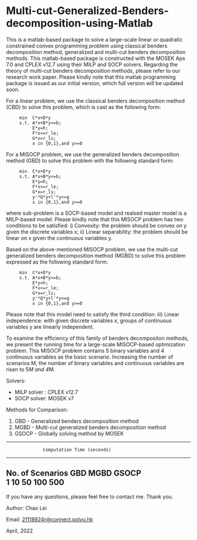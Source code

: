 # Multi-cut-Generalized-Benders-decomposition-using-Matlab
This is a matlab-based package to solve a large-scale linear or quadratic constrained convex programming problem using classical benders decomposition method, generalized and multi-cut benders decomposition methods. This matlab-based package is constructed with the MOSEK Aps 7.0 and CPLEX v12.7 using their MILP and SOCP solvers. Regarding the theory of multi-cut benders decomposition methods, please refer to our research work paper. Please kindly note that this matlab programming package is issued as our initial version, which full version will be updated soon. 

For a linear problem, we use the classical benders decomposition method (CBD) to solve this problem, which is cast as the following form:

         min  C*x+D*y
         s.t. A*x+B*y<=b; 
              E*y=h;
              F*x<=r_le;
              G*x=r_ls;
              x in {0,1},and y>=0
              
For a MISOCP problem, we use the generalized benders decomposition method (GBD) to solve this problem with the following standard form:

         min  C*x+D*y
         s.t. A*x+B*y<=b; 
              E*y=h;
              F*x<=r_le;
              G*x=r_ls;
              y'*Q*y+l'*y<=g
              x in {0,1},and y>=0
              
where sub-problem is a SOCP-based model and realxed master model is a MILP-based model. Please kindly note that this MISOCP problem has two conditions to be satisfied: i) Convexity: the problem should be convex on y given the discrete variables x; ii) Linear separability: the problem should be linear on x given the continuous variables y.

Based on the above-mentioned MISOCP problem, we use the multi-cut generalized benders decomposition method (MGBD) to solve this problem expressed as the following standard form:

         min  C*x+D*y
         s.t. A*x+B*y<=b; 
              E*y=h;
              F*x<=r_le;
              G*x=r_ls;
              y'*Q*y+l'*y<=g
              x in {0,1},and y>=0

Please note that this model need to satisfy the third condition: iii) Linear independence: with given discrete variables x, groups of continuous variables y are linearly independent.

To examine the efficiency of this family of benders decompositon methods, we present the running time for a large-scale MISOCP-based optimization problem. This MISOCP problem contains 5 binary variables and 4 continuous variables as the basic scenario. Increasing the number of scenarios M, the number of binary variables and continuous variables are risen to 5*M and 4*M. 

Solvers:
- MILP solver : CPLEX v12.7
- SOCP solver: MOSEK v7

Methods for Comparison:
1. GBD - Generalized benders decomposition method
2. MGBD - Multi-cut generalized benders decomposition method
3. GSOCP - Globally solving method by MOSEK

  ---------------------------------------------------------
                  Computation Time (seconds)
  ---------------------------------------------------------
  No. of Scenarios    GBD    MGBD   GSOCP         
       1
      10
      50
     100
     500
  ---------------------------------------------------------  
 
 
If you have any questions, please feel free to contact me. Thank you.

Author: Chao Lei

Email: 21118924r@connect.polyu.hk 

April, 2022
